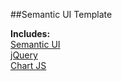 ##Semantic UI Template

**Includes:**    
[Semantic UI](https://semantic-ui.com/)  
[jQuery](http://jquery.com/)  
[Chart JS](http://chartjs.org/)  